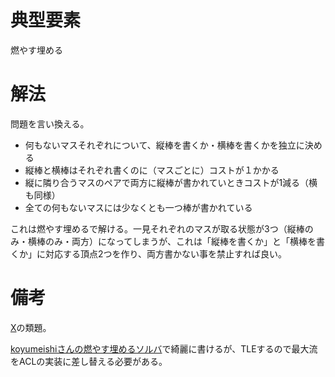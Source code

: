 # 典型要素

燃やす埋める

# 解法

問題を言い換える。

* 何もないマスそれぞれについて、縦棒を書くか・横棒を書くかを独立に決める
* 縦棒と横棒はそれぞれ書くのに（マスごとに）コストが１かかる
* 縦に隣り合うマスのペアで両方に縦棒が書かれていときコストが1減る（横も同様）
* 全ての何もないマスには少なくとも一つ棒が書かれている

これは燃やす埋めるで解ける。一見それぞれのマスが取る状態が3つ（縦棒のみ・横棒のみ・両方）になってしまうが、これは「縦棒を書くか」と「横棒を書くか」に対応する頂点2つを作り、両方書かない事を禁止すれば良い。

# 備考

[X](https://atcoder.jp/contests/abc225/tasks/abc225_g)の類題。

[koyumeishiさんの燃やす埋めるソルバ](https://gist.github.com/koyumeishi/e94f37de9757c12126ba38dd8cec3e5b)で綺麗に書けるが、TLEするので最大流をACLの実装に差し替える必要がある。
